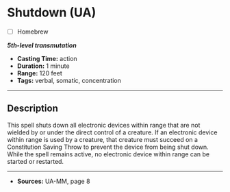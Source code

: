 # Shutdown (UA)
- [ ] Homebrew

***5th-level transmutation***
- **Casting Time:** action
- **Duration:** 1 minute
- **Range:** 120 feet
- **Tags:** verbal, somatic, concentration

---

## Description
This spell shuts down all electronic devices within range that are not wielded by or under the direct control of a creature.
If an electronic device within range is used by a creature, that creature must succeed on a Constitution Saving Throw to prevent the device from being shut down.
While the spell remains active, no electronic device within range can be started or restarted.

---

- **Sources:** UA-MM, page 8
